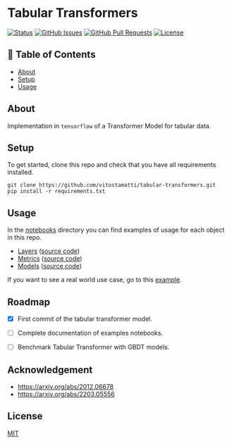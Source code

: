 # Tabular Transformers

[![Status](https://img.shields.io/badge/status-active-success.svg)]()
[![GitHub Issues](https://img.shields.io/github/issues/vitostamatti/tabular-transformers.svg)](https://github.com/vitostamatti/tabular-transformers/issues)
[![GitHub Pull Requests](https://img.shields.io/github/issues-pr/vitostamatti/tabular-transformers.svg)](https://github.com/vitostamatti/tabular-transformers/pulls)
[![License](https://img.shields.io/badge/license-MIT-blue.svg)](/LICENSE)



## 📝 Table of Contents

- [About](#about)
- [Setup](#setup)
- [Usage](#usage)


## About <a name = "about"></a>

Implementation in ``tensorflow`` of a Transformer Model for tabular data.

## Setup <a name = "setup"></a>

To get started, clone this repo and check that you have all requirements installed.

```
git clone https://github.com/vitostamatti/tabular-transformers.git
pip install -r requirements.txt
``` 

## Usage <a name = "usage"></a>

In the [notebooks](/notebooks/) directory you can find examples of
usage for each object in this repo.

- [Layers](/notebooks/layers.ipynb) ([source code](/src/layers.py))
- [Metrics](/notebooks/metrics.ipynb) ([source code](/src/metrics.py))
- [Models](/notebooks/models.ipynb) ([source code](/src/models.py))


If you want to see a real world use case, 
go to this [example](/notebooks/example.ipynb).

## Roadmap

- [X] First commit of the tabular transformer model.
- [ ] Complete documentation of examples notebooks.
- [ ] Benchmark Tabular Transformer with GBDT models.


## Acknowledgement
- https://arxiv.org/abs/2012.06678
- https://arxiv.org/abs/2203.05556

## License

[MIT](LICENSE.TXT)